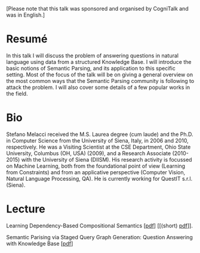 [Please note that this talk was sponsored and organised by CogniTalk and was in English.]

# Resumé

In this talk I will discuss the problem of answering questions in natural language using data from a structured Knowledge Base. I will introduce the basic notions of Semantic Parsing, and its application to this specific setting. Most of the focus of the talk will be on giving a general overview on the most common ways that the Semantic Parsing community is following to attack the problem. I will also cover some details of a few popular works in the field.

# Bio

Stefano Melacci received the M.S. Laurea degree (cum laude) and the Ph.D. in Computer Science from the University of Siena, Italy, in 2006 and 2010, respectively. He was a Visiting Scientist at the CSE Department, Ohio State University, Columbus (OH, USA) (2009), and a Research Associate (2010-2015) with the University of Siena (DIISM). His research activity is focussed on Machine Learning, both from the foundational point of view (Learning from Constraints) and from an applicative perspective (Computer Vision, Natural Language Processing, QA). He is currently working for QuestIT s.r.l. (Siena).

# Lecture

Learning Dependency-Based Compositional Semantics [[pdf](http://files.meetup.com/15819882/liang2011dependency-based.pdf)] [[(short) [pdf](https://cs.stanford.edu/~pliang/papers/dcs-acl2011.pdf)]].

Semantic Parising via Staged Query Graph Generation: Question Answering with Knowledge Base [[pdf](http://files.meetup.com/15819882/yih2015semantic-parsing.pdf)] 
